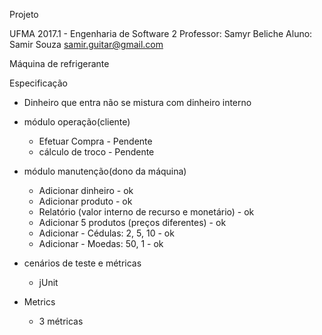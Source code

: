 Projeto

UFMA 2017.1 - Engenharia de Software 2
Professor: Samyr Beliche
Aluno: Samir Souza <samir.guitar@gmail.com>

Máquina de refrigerante

Especificação
- Dinheiro que entra não se mistura com dinheiro interno

- módulo operação(cliente)
	* Efetuar Compra - Pendente
	* cálculo de troco - Pendente

- módulo manutenção(dono da máquina)
	* Adicionar dinheiro - ok
	* Adicionar produto - ok
	* Relatório (valor interno de recurso e monetário) - ok
	* Adicionar 5 produtos (preços diferentes) - ok
	* Adicionar - Cédulas: 2, 5, 10 - ok
	* Adicionar - Moedas: 50, 1 - ok

- cenários de teste e métricas
	* jUnit

- Metrics
	* 3 métricas
